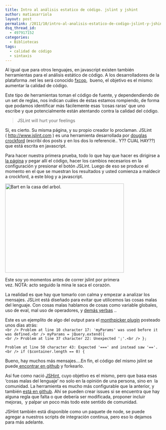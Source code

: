 ```yaml
---
title: Intro al análisis estatico de código. jslint y jshint
author: matiasarriola
layout: post
permalink: /2011/10/intro-al-analisis-estatico-de-codigo-jslint-y-jshint/
dsq_thread_id:
  - 497917152
categories:
  - Bibliotecas
tags:
  - calidad de código
  - sintaxis
---
```

Al igual que para otros lenguajes, en javascript existen también herramientas para el análisis estático de código. A los desarrolladores de la plataforma .net les será conocido [fxcop][1],  bueno, el objetivo es el mismo: aumentar la calidad de código.

Este tipo de herramientas toman el código de fuente, y dependendiendo de un set de reglas, nos indican cuáles de éstas estamos rompiendo, de forma que podamos identificar más fácilemente esas &#8216;cosas raras&#8217; que uno escribe y que potencialmente están atentando contra la calidad del código.

> JSLint will hurt your feelings

Si, es cierto. Su misma página, y su propio creador lo proclaman. JSLint ( http://www.jslint.com ) es una herramienta desarrollada por [douglas crockford][2] (escribí dos posts y en los dos lo referencié.. Y?? CUAL HAY??) que está escrita en javascript.

Para hacer nuestra primera prueba, todo lo que hay que hacer es dirigirse a[ la página][3] y pegar allí el código, hacer los cambios necesarios en la configuración y presionar el botón JSLint. Luego de eso se produce el momento en el que se muestran los resultados y usted comienza a maldecir a crockford, a este blog y a javascript.

<div id="attachment_247" style="width: 394px" class="wp-caption aligncenter">
  <img class="size-full wp-image-247" title="bart-laura" src="http://www.fernetjs.com/wp-content/uploads/2011/10/bart-laura.jpg" alt="Bart en la casa del arbol." width="384" height="288" />
  
  <p class="wp-caption-text">
    Este soy yo momentos antes de correr jslint por primera vez. NOTA: acto seguido la mina le saca el corazón.
  </p>
</div>

  
<!--more-->

  
La realidad es que hay que tomarlo con calma y empezar a analizar los mensajes. JSLint está diseñado para evitar que utilicemos las cosas malas del lenguaje. Con cosas malas hablamos de cosas como variable globales, uso de eval, mal uso de operadores, y [demás yerbas][4] ..

Este es un ejemplito de algo del output para el [monthpicker plugin][5] posteado unos días atrás:  
`<br />
Problem at line 10 character 17: 'myParams' was used before it was defined.<br />
myParams = jQuery.extend({`  
`<br />
Problem at line 37 character 22: Unexpected ';'.<br />
};`

`Problem at line 50 character 43: Expected '===' and instead saw '=='.<br />
if ($container.length == 0) {`

Bueno, hay muchos más mensajes&#8230;.En fin, el código del mismo jslint se puede[ encontrar en github][6] y forkearlo.

Así fue como nació [JSHint][7], cuyo objetivo es el mismo, pero que basa esas &#8216;cosas malas del lenguaje&#8217; no solo en la opinión de una persona, sino en  la comunidad. La herramienta es mucho más configurable que la anterior, y también [está en github][8]. Ahí se pueden crear issues si se encuentra que hay alguna regla que falta o que debería ser modificada, proponer incluir mejoras,  y palpar un poco más todo este sentido de comunidad.

JSHint también está disponible como un paquete de node, se puede agregar a nuestros scripts de integración continua, pero eso lo dejamos para más adelante.

 [1]: http://es.wikipedia.org/wiki/FxCop "FxCop"
 [2]: https://twitter.com/#!/crockfordfacts "Crockford Facts"
 [3]: http://www.jslint.com "jslint"
 [4]: http://www.jslint.com/lint.html "reglas de jslint"
 [5]: http://www.fernetjs.com/2011/10/jquery-plugin-month-picker/ "jQuery Plugin – Month Picker"
 [6]: https://github.com/douglascrockford/JSLint "jslint en github"
 [7]: http://www.jshint.com "JSHint"
 [8]: https://github.com/jshint/jshint "JSHint en github"